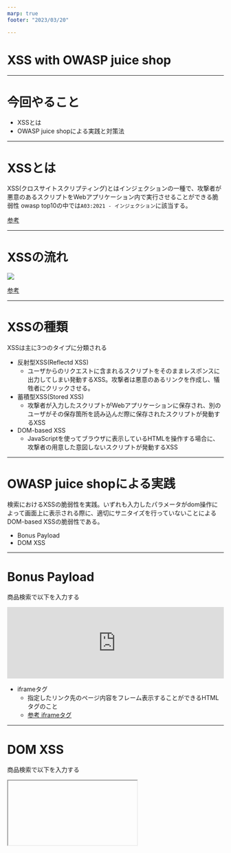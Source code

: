 ```yaml
---
marp: true
footer: "2023/03/20"

---
```


# XSS with OWASP juice shop

---

# 今回やること

* XSSとは
* OWASP juice shopによる実践と対策法

---
# XSSとは

XSS(クロスサイトスクリプティング)とはインジェクションの一種で、攻撃者が悪意のあるスクリプトをWebアプリケーション内で実行させることができる脆弱性
owasp top10の中では`A03:2021 - インジェクション`に該当する。

[参考](https://owasp.org/www-community/attacks/xss/)


---

# XSSの流れ

![](https://www.ipa.go.jp/files/000083715.png)

[参考](https://www.ipa.go.jp/security/vuln/websecurity-HTML-1_5.html)


---

# XSSの種類

XSSは主に3つのタイプに分類される

* 反射型XSS(Reflectd XSS)
  * ユーザからのリクエストに含まれるスクリプトをそのままレスポンスに出力してしまい発動するXSS。攻撃者は悪意のあるリンクを作成し、犠牲者にクリックさせる。
* 蓄積型XSS(Stored XSS)
  * 攻撃者が入力したスクリプトがWebアプリケーションに保存され、別のユーザがその保存箇所を読み込んだ際に保存されたスクリプトが発動するXSS
* DOM-based XSS
  * JavaScriptを使ってブラウザに表示しているHTMLを操作する場合に、攻撃者の用意した意図しないスクリプトが発動するXSS

---

# OWASP juice shopによる実践

検索におけるXSSの脆弱性を実践。いずれも入力したパラメータがdom操作によって画面上に表示される際に、適切にサニタイズを行っていないことによるDOM-based XSSの脆弱性である。

* Bonus Payload
* DOM XSS

---

# Bonus Payload

商品検索で以下を入力する

 <iframe width="100%" height="166" scrolling="no" frameborder="no" allow="autoplay" src="https://w.soundcloud.com/player/?url=https%3A//api.soundcloud.com/tracks/771984076&color=%23ff5500&auto_play=true&hide_related=false&show_comments=true&show_user=true&show_reposts=false&show_teaser=true"></iframe>


* iframeタグ
  * 指定したリンク先のページ内容をフレーム表示することができるHTMLタグのこと
  * [参考 iframeタグ](https://gmotech.jp/semlabo/seo/blog/html-ifame-tag/)

---

# DOM XSS

商品検索で以下を入力する

<iframe src="javascript:alert(`xss`)">

---

# 想定される被害

- 本物サイト上に偽のページが表示される
  - 偽情報の流布による混乱
  - フィッシング詐欺による重要情報の漏えい
- ブラウザが保存しているCookieを取得される
  - Cookie にセッションIDが格納されている場合、さらに利用者へのなりすましにつながる
  - Cookie に個人情報等が格納されている場合、その情報が漏えいする

[参考](https://www.ipa.go.jp/security/vuln/websecurity-HTML-1_5.html)


---

# ソースコードから見るXSSの脆弱性

* [該当するコード](https://github.com/juice-shop/juice-shop/blob/master/frontend/src/app/search-result/search-result.component.ts#L144-L165)

---

# ソースコードから見るXSSの脆弱性


```ts
  filterTable () {
    let queryParam: string = this.route.snapshot.queryParams.q
    if (queryParam) {
      queryParam = queryParam.trim()
      this.ngZone.runOutsideAngular(() => { // vuln-code-snippet hide-start
        this.io.socket().emit('verifyLocalXssChallenge', queryParam)
      }) // vuln-code-snippet hide-end
      this.dataSource.filter = queryParam.toLowerCase()
      this.searchValue = this.sanitizer.bypassSecurityTrustHtml(queryParam) // vuln-code-snippet vuln-line localXssChallenge xssBonusChallenge
```

* `this.searchValue = this.sanitizer.bypassSecurityTrustHtml(queryParam)`の部分で検索値を格納しているが、ここがXSSの原因と思われる
  * `bypassSecurityTrustHtml`関数によってユーザー入力がHTMLとして扱われ、動的に挿入された`<script>`タグ等がそのまま認識される。
    * この関数は開発者がそのHTMLコードが信頼できることを確信している場合にのみ使用すべき
    * [参考: angular-safe-html](https://webbibouroku.com/Blog/Article/angular-safe-html)
* XSSの種類としてはDom-based XSS(おそらく反射型にも該当する)

---

# 対策

* `this.searchValue = this.sanitizer.bypassSecurityTrustHtml(queryParam)`の部分を`this.searchValue = queryParam`とする
  * Angularのデフォルトのサニタイザー(`<script>`タグなどを無害化するもの)が適切に機能し、XSS攻撃を防ぐことができる
  * [参考](https://blog.lacolaco.net/2019/05/trusted-types-and-angular-security/)

---

# 一般的な対策法

1. 入力の検証とサニタイズ：ユーザー入力を適切に検証し、サニタイズすること。例えば、HTMLタグや特殊文字をエスケープすることで、スクリプトが実行されないようにする。
2. Content Security Policy（CSP）：CSPは、Webアプリケーションで実行されるスクリプトのソースを制限するためのセキュリティヘッダ。これにより、攻撃者が悪意のあるスクリプトを注入するのを防ぐことができる。
3. HTTPOnlyクッキー：HTTPOnly属性を持つクッキーは、クライアントサイドのJavaScriptからアクセスできないため、XSS攻撃によるクッキーの盗みが防ぐことができる。
4. セキュアなプログラミングプラクティスの遵守：Webアプリケーションを開発する際に、セキュリティに重点を置いたプログラミングプラクティスに従う。例えば、DOM操作には安全な関数を使用し、ユーザー入力を適切に処理するなど。

---

# 参考

- [Cross_Site_Scripting_Prevention_Cheat_Sheet](https://cheatsheetseries.owasp.org/cheatsheets/Cross_Site_Scripting_Prevention_Cheat_Sheet.html)
- [DOM_based_XSS_Prevention_Cheat_Sheet](https://cheatsheetseries.owasp.org/cheatsheets/DOM_based_XSS_Prevention_Cheat_Sheet.html)
- [IPA XSS](https://www.ipa.go.jp/security/vuln/websecurity-HTML-1_5.html)
- [dom-based-xss](https://www.ubsecure.jp/blog/dom-based-xss)

---